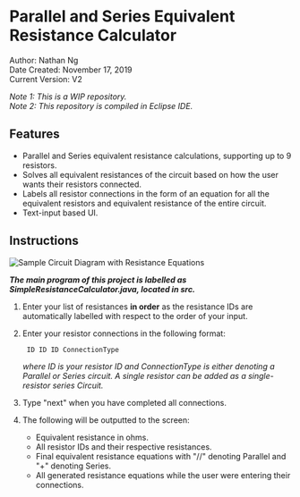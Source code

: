 # Parallel and Series Equivalent Resistance Calculator

Author: Nathan Ng\
Date Created: November 17, 2019\
Current Version: V2

*Note 1: This is a WIP repository.*\
*Note 2: This repository is compiled in Eclipse IDE.*

## Features

* Parallel and Series equivalent resistance calculations, supporting up to 9 resistors.
* Solves all equivalent resistances of the circuit based on how the user wants their resistors connected.
* Labels all resistor connections in the form of an equation for all the equivalent resistors and equivalent resistance of the entire circuit.
* Text-input based UI.


## Instructions

![Sample Circuit Diagram with Resistance Equations](https://raw.githubusercontent.com/Nathanyhang/SimpleResistanceCalculator/master/images/Circuit%20Diagram.png)


**_The main program of this project is labelled as SimpleResistanceCalculator.java, located in src._**
1. Enter your list of resistances **in order** as the resistance IDs are automatically labelled with respect to the order of your input.
2. Enter your resistor connections in the following format:

		ID ID ID ConnectionType

  	*where ID is your resistor ID and ConnectionType is either denoting a Parallel or Series circuit. A single resistor can be added as a single-resistor series Circuit.*

3. Type "next" when you have completed all connections.
4. The following will be outputted to the screen:
	* Equivalent resistance in ohms.
	* All resistor IDs and their respective resistances.
	* Final equivalent resistance equations with "//" denoting Parallel and "+" denoting Series.
	* All generated resistance equations while the user were entering their connections.
